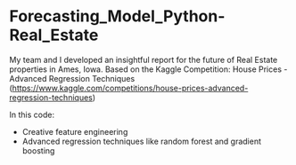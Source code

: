 # Forecasting_Model_Python-Real_Estate
My team and I developed an insightful report for the future of Real Estate properties in Ames, Iowa.
Based on the Kaggle Competition: House Prices - Advanced Regression Techniques (https://www.kaggle.com/competitions/house-prices-advanced-regression-techniques)

In this code: 
- Creative feature engineering 
- Advanced regression techniques like random forest and gradient boosting
